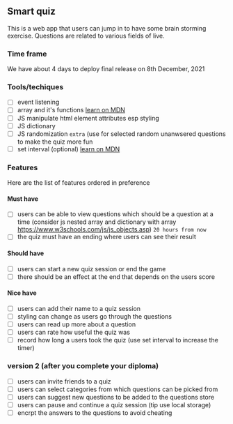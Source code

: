 
## Smart quiz
This is a web app that users can jump in to have some brain storming exercise. Questions are related to various fields of live.

### Time frame
We have about 4 days to deploy final release on 8th December, 2021

### Tools/techiques
- [ ] event listening
- [ ] array and it's functions [learn on MDN](https://developer.mozilla.org/en-US/docs/Web/JavaScript/Reference/Global_Objects/Array)
- [ ] JS manipulate html element attributes esp styling
- [ ] JS dictionary
- [ ] JS randomization `extra` (use for selected random unanwsered questions to make the quiz more fun
- [ ] set interval (optional) [learn on MDN](https://developer.mozilla.org/en-US/docs/Web/API/setInterval)

### Features
Here are the list of features ordered in preference

#### Must have
- [ ] users can be able to view questions which should be a question at a time (consider js nested array and dictionary with array https://www.w3schools.com/js/js_objects.asp) `20 hours from now`
- [ ] the quiz must have an ending where users can see their result

#### Should have
- [ ] users can start a new quiz session or end the game
- [ ] there should be an effect at the end that depends on the users score

#### Nice have
- [ ] users can add their name to a quiz session
- [ ] styling can change as users go through the questions
- [ ] users can read up more about a question
- [ ] users can rate how useful the quiz was
- [ ] record how long a users took the quiz (use set interval to increase the timer)

### version 2 (after you complete your diploma)
- [ ] users can invite friends to a quiz
- [ ] users can select categories from which questions can be picked from
- [ ] users can suggest new questions to be added to the questions store
- [ ] users can pause and continue a quiz session (tip use local storage)
- [ ] encrpt the answers to the questions to avoid cheating
